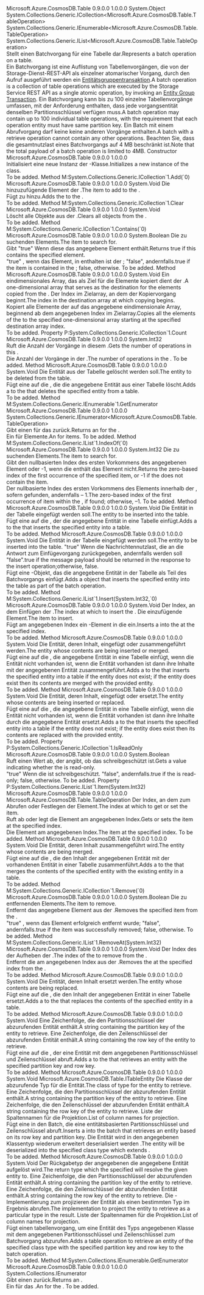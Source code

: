 <Type Name="TableBatchOperation" FullName="Microsoft.Azure.CosmosDB.Table.TableBatchOperation">
  <TypeSignature Language="C#" Value="public sealed class TableBatchOperation : System.Collections.Generic.ICollection&lt;Microsoft.Azure.CosmosDB.Table.TableOperation&gt;, System.Collections.Generic.IEnumerable&lt;Microsoft.Azure.CosmosDB.Table.TableOperation&gt;, System.Collections.Generic.IList&lt;Microsoft.Azure.CosmosDB.Table.TableOperation&gt;" />
  <TypeSignature Language="ILAsm" Value=".class public auto ansi sealed beforefieldinit TableBatchOperation extends System.Object implements class System.Collections.Generic.ICollection`1&lt;class Microsoft.Azure.CosmosDB.Table.TableOperation&gt;, class System.Collections.Generic.IEnumerable`1&lt;class Microsoft.Azure.CosmosDB.Table.TableOperation&gt;, class System.Collections.Generic.IList`1&lt;class Microsoft.Azure.CosmosDB.Table.TableOperation&gt;, class System.Collections.IEnumerable" />
  <TypeSignature Language="DocId" Value="T:Microsoft.Azure.CosmosDB.Table.TableBatchOperation" />
  <TypeSignature Language="VB.NET" Value="Public NotInheritable Class TableBatchOperation&#xA;Implements ICollection(Of TableOperation), IEnumerable(Of TableOperation), IList(Of TableOperation)" />
  <TypeSignature Language="F#" Value="type TableBatchOperation = class&#xA;    interface IList&lt;TableOperation&gt;&#xA;    interface ICollection&lt;TableOperation&gt;&#xA;    interface seq&lt;TableOperation&gt;&#xA;    interface IEnumerable" />
  <AssemblyInfo>
    <AssemblyName>Microsoft.Azure.CosmosDB.Table</AssemblyName>
    <AssemblyVersion>0.9.0.0</AssemblyVersion>
    <AssemblyVersion>1.0.0.0</AssemblyVersion>
  </AssemblyInfo>
  <Base>
    <BaseTypeName>System.Object</BaseTypeName>
  </Base>
  <Interfaces>
    <Interface>
      <InterfaceName>System.Collections.Generic.ICollection&lt;Microsoft.Azure.CosmosDB.Table.TableOperation&gt;</InterfaceName>
    </Interface>
    <Interface>
      <InterfaceName>System.Collections.Generic.IEnumerable&lt;Microsoft.Azure.CosmosDB.Table.TableOperation&gt;</InterfaceName>
    </Interface>
    <Interface>
      <InterfaceName>System.Collections.Generic.IList&lt;Microsoft.Azure.CosmosDB.Table.TableOperation&gt;</InterfaceName>
    </Interface>
  </Interfaces>
  <Docs>
    <summary>
            <span data-ttu-id="f89d2-101">Stellt einen Batchvorgang für eine Tabelle dar.</span><span class="sxs-lookup"><span data-stu-id="f89d2-101">Represents a batch operation on a table.</span></span>
            </summary>
    <remarks>
      <para><span data-ttu-id="f89d2-102">Ein Batchvorgang ist eine Auflistung von Tabellenvorgängen, die von der Storage-Dienst-REST-API als einzelner atomarischer Vorgang, durch den Aufruf ausgeführt werden ein <a href="http://msdn.microsoft.com/en-us/library/windowsazure/dd894038.aspx">Entitätsgruppentransaktion</a>.</span><span class="sxs-lookup"><span data-stu-id="f89d2-102">A batch operation is a collection of table operations which are executed by the Storage Service REST API as a single atomic operation, by invoking an <a href="http://msdn.microsoft.com/en-us/library/windowsazure/dd894038.aspx">Entity Group Transaction</a>.</span></span></para>
      <para><span data-ttu-id="f89d2-103">Ein Batchvorgang kann bis zu 100 einzelne Tabellenvorgänge umfassen, mit der Anforderung enthalten, dass jede vorgangsentität denselben Partitionsschlüssel verfügen muss.</span><span class="sxs-lookup"><span data-stu-id="f89d2-103">A batch operation may contain up to 100 individual table operations, with the requirement that each operation entity must have same partition key.</span></span> <span data-ttu-id="f89d2-104">Ein Batch mit einem Abrufvorgang darf keine keine anderen Vorgänge enthalten.</span><span class="sxs-lookup"><span data-stu-id="f89d2-104">A batch with a retrieve operation cannot contain any other operations.</span></span> <span data-ttu-id="f89d2-105">Beachten Sie, dass die gesamtnutzlast eines Batchvorgangs auf 4 MB beschränkt ist.</span><span class="sxs-lookup"><span data-stu-id="f89d2-105">Note that the total payload of a batch operation is limited to 4MB.</span></span></para>
    </remarks>
  </Docs>
  <Members>
    <Member MemberName=".ctor">
      <MemberSignature Language="C#" Value="public TableBatchOperation ();" />
      <MemberSignature Language="ILAsm" Value=".method public hidebysig specialname rtspecialname instance void .ctor() cil managed" />
      <MemberSignature Language="DocId" Value="M:Microsoft.Azure.CosmosDB.Table.TableBatchOperation.#ctor" />
      <MemberSignature Language="VB.NET" Value="Public Sub New ()" />
      <MemberType>Constructor</MemberType>
      <AssemblyInfo>
        <AssemblyName>Microsoft.Azure.CosmosDB.Table</AssemblyName>
        <AssemblyVersion>0.9.0.0</AssemblyVersion>
        <AssemblyVersion>1.0.0.0</AssemblyVersion>
      </AssemblyInfo>
      <Parameters />
      <Docs>
        <summary>
            <span data-ttu-id="f89d2-106">Initialisiert eine neue Instanz der <see cref="T:Microsoft.Azure.CosmosDB.Table.TableBatchOperation" />-Klasse.</span><span class="sxs-lookup"><span data-stu-id="f89d2-106">Initializes a new instance of the <see cref="T:Microsoft.Azure.CosmosDB.Table.TableBatchOperation" /> class.</span></span>
            </summary>
        <remarks>To be added.</remarks>
      </Docs>
    </Member>
    <Member MemberName="Add">
      <MemberSignature Language="C#" Value="public void Add (Microsoft.Azure.CosmosDB.Table.TableOperation item);" />
      <MemberSignature Language="ILAsm" Value=".method public hidebysig newslot virtual instance void Add(class Microsoft.Azure.CosmosDB.Table.TableOperation item) cil managed" />
      <MemberSignature Language="DocId" Value="M:Microsoft.Azure.CosmosDB.Table.TableBatchOperation.Add(Microsoft.Azure.CosmosDB.Table.TableOperation)" />
      <MemberSignature Language="VB.NET" Value="Public Sub Add (item As TableOperation)" />
      <MemberSignature Language="F#" Value="abstract member Add : Microsoft.Azure.CosmosDB.Table.TableOperation -&gt; unit&#xA;override this.Add : Microsoft.Azure.CosmosDB.Table.TableOperation -&gt; unit" Usage="tableBatchOperation.Add item" />
      <MemberType>Method</MemberType>
      <Implements>
        <InterfaceMember>M:System.Collections.Generic.ICollection`1.Add(`0)</InterfaceMember>
      </Implements>
      <AssemblyInfo>
        <AssemblyName>Microsoft.Azure.CosmosDB.Table</AssemblyName>
        <AssemblyVersion>0.9.0.0</AssemblyVersion>
        <AssemblyVersion>1.0.0.0</AssemblyVersion>
      </AssemblyInfo>
      <ReturnValue>
        <ReturnType>System.Void</ReturnType>
      </ReturnValue>
      <Parameters>
        <Parameter Name="item" Type="Microsoft.Azure.CosmosDB.Table.TableOperation" />
      </Parameters>
      <Docs>
        <param name="item"><span data-ttu-id="f89d2-107">Die <see cref="T:Microsoft.Azure.CosmosDB.Table.TableOperation" /> hinzuzufügende Element der <see cref="T:Microsoft.Azure.CosmosDB.Table.TableBatchOperation" />.</span><span class="sxs-lookup"><span data-stu-id="f89d2-107">The <see cref="T:Microsoft.Azure.CosmosDB.Table.TableOperation" /> item to add to the <see cref="T:Microsoft.Azure.CosmosDB.Table.TableBatchOperation" />.</span></span></param>
        <summary>
            <span data-ttu-id="f89d2-108">Fügt <see cref="T:Microsoft.Azure.CosmosDB.Table.TableOperation" /> zu <see cref="T:Microsoft.Azure.CosmosDB.Table.TableBatchOperation" /> hinzu.</span><span class="sxs-lookup"><span data-stu-id="f89d2-108">Adds the <see cref="T:Microsoft.Azure.CosmosDB.Table.TableOperation" /> to the <see cref="T:Microsoft.Azure.CosmosDB.Table.TableBatchOperation" />.</span></span>
            </summary>
        <remarks>To be added.</remarks>
      </Docs>
    </Member>
    <Member MemberName="Clear">
      <MemberSignature Language="C#" Value="public void Clear ();" />
      <MemberSignature Language="ILAsm" Value=".method public hidebysig newslot virtual instance void Clear() cil managed" />
      <MemberSignature Language="DocId" Value="M:Microsoft.Azure.CosmosDB.Table.TableBatchOperation.Clear" />
      <MemberSignature Language="VB.NET" Value="Public Sub Clear ()" />
      <MemberSignature Language="F#" Value="abstract member Clear : unit -&gt; unit&#xA;override this.Clear : unit -&gt; unit" Usage="tableBatchOperation.Clear " />
      <MemberType>Method</MemberType>
      <Implements>
        <InterfaceMember>M:System.Collections.Generic.ICollection`1.Clear</InterfaceMember>
      </Implements>
      <AssemblyInfo>
        <AssemblyName>Microsoft.Azure.CosmosDB.Table</AssemblyName>
        <AssemblyVersion>0.9.0.0</AssemblyVersion>
        <AssemblyVersion>1.0.0.0</AssemblyVersion>
      </AssemblyInfo>
      <ReturnValue>
        <ReturnType>System.Void</ReturnType>
      </ReturnValue>
      <Parameters />
      <Docs>
        <summary>
            <span data-ttu-id="f89d2-109">Löscht alle <see cref="T:Microsoft.Azure.CosmosDB.Table.TableOperation" /> Objekte aus der <see cref="T:Microsoft.Azure.CosmosDB.Table.TableBatchOperation" />.</span><span class="sxs-lookup"><span data-stu-id="f89d2-109">Clears all <see cref="T:Microsoft.Azure.CosmosDB.Table.TableOperation" /> objects from the <see cref="T:Microsoft.Azure.CosmosDB.Table.TableBatchOperation" />.</span></span>
            </summary>
        <remarks>To be added.</remarks>
      </Docs>
    </Member>
    <Member MemberName="Contains">
      <MemberSignature Language="C#" Value="public bool Contains (Microsoft.Azure.CosmosDB.Table.TableOperation item);" />
      <MemberSignature Language="ILAsm" Value=".method public hidebysig newslot virtual instance bool Contains(class Microsoft.Azure.CosmosDB.Table.TableOperation item) cil managed" />
      <MemberSignature Language="DocId" Value="M:Microsoft.Azure.CosmosDB.Table.TableBatchOperation.Contains(Microsoft.Azure.CosmosDB.Table.TableOperation)" />
      <MemberSignature Language="VB.NET" Value="Public Function Contains (item As TableOperation) As Boolean" />
      <MemberSignature Language="F#" Value="abstract member Contains : Microsoft.Azure.CosmosDB.Table.TableOperation -&gt; bool&#xA;override this.Contains : Microsoft.Azure.CosmosDB.Table.TableOperation -&gt; bool" Usage="tableBatchOperation.Contains item" />
      <MemberType>Method</MemberType>
      <Implements>
        <InterfaceMember>M:System.Collections.Generic.ICollection`1.Contains(`0)</InterfaceMember>
      </Implements>
      <AssemblyInfo>
        <AssemblyName>Microsoft.Azure.CosmosDB.Table</AssemblyName>
        <AssemblyVersion>0.9.0.0</AssemblyVersion>
        <AssemblyVersion>1.0.0.0</AssemblyVersion>
      </AssemblyInfo>
      <ReturnValue>
        <ReturnType>System.Boolean</ReturnType>
      </ReturnValue>
      <Parameters>
        <Parameter Name="item" Type="Microsoft.Azure.CosmosDB.Table.TableOperation" />
      </Parameters>
      <Docs>
        <param name="item"><span data-ttu-id="f89d2-110">Die <see cref="T:Microsoft.Azure.CosmosDB.Table.TableOperation" /> zu suchenden Elements.</span><span class="sxs-lookup"><span data-stu-id="f89d2-110">The <see cref="T:Microsoft.Azure.CosmosDB.Table.TableOperation" /> item to search for.</span></span></param>
        <summary>
            <span data-ttu-id="f89d2-111">Gibt <c>"true"</c> Wenn diese <see cref="T:Microsoft.Azure.CosmosDB.Table.TableBatchOperation" /> das angegebene Element enthält.</span><span class="sxs-lookup"><span data-stu-id="f89d2-111">Returns <c>true</c> if this <see cref="T:Microsoft.Azure.CosmosDB.Table.TableBatchOperation" /> contains the specified element.</span></span>
            </summary>
        <returns>
          <span data-ttu-id="f89d2-112"><c>"true"</c> , wenn das Element, in enthalten ist der <see cref="T:Microsoft.Azure.CosmosDB.Table.TableBatchOperation" />; <c>"false"</c>, andernfalls.</span><span class="sxs-lookup"><span data-stu-id="f89d2-112"><c>true</c> if the item is contained in the <see cref="T:Microsoft.Azure.CosmosDB.Table.TableBatchOperation" />; <c>false</c>, otherwise.</span></span></returns>
        <remarks>To be added.</remarks>
      </Docs>
    </Member>
    <Member MemberName="CopyTo">
      <MemberSignature Language="C#" Value="public void CopyTo (Microsoft.Azure.CosmosDB.Table.TableOperation[] array, int arrayIndex);" />
      <MemberSignature Language="ILAsm" Value=".method public hidebysig newslot virtual instance void CopyTo(class Microsoft.Azure.CosmosDB.Table.TableOperation[] array, int32 arrayIndex) cil managed" />
      <MemberSignature Language="DocId" Value="M:Microsoft.Azure.CosmosDB.Table.TableBatchOperation.CopyTo(Microsoft.Azure.CosmosDB.Table.TableOperation[],System.Int32)" />
      <MemberSignature Language="VB.NET" Value="Public Sub CopyTo (array As TableOperation(), arrayIndex As Integer)" />
      <MemberSignature Language="F#" Value="abstract member CopyTo : Microsoft.Azure.CosmosDB.Table.TableOperation[] * int -&gt; unit&#xA;override this.CopyTo : Microsoft.Azure.CosmosDB.Table.TableOperation[] * int -&gt; unit" Usage="tableBatchOperation.CopyTo (array, arrayIndex)" />
      <MemberType>Method</MemberType>
      <AssemblyInfo>
        <AssemblyName>Microsoft.Azure.CosmosDB.Table</AssemblyName>
        <AssemblyVersion>0.9.0.0</AssemblyVersion>
        <AssemblyVersion>1.0.0.0</AssemblyVersion>
      </AssemblyInfo>
      <ReturnValue>
        <ReturnType>System.Void</ReturnType>
      </ReturnValue>
      <Parameters>
        <Parameter Name="array" Type="Microsoft.Azure.CosmosDB.Table.TableOperation[]" />
        <Parameter Name="arrayIndex" Type="System.Int32" />
      </Parameters>
      <Docs>
        <param name="array"><span data-ttu-id="f89d2-113">Ein eindimensionales Array, das als Ziel für die Elemente kopiert dient der <see cref="T:Microsoft.Azure.CosmosDB.Table.TableBatchOperation" />.</span><span class="sxs-lookup"><span data-stu-id="f89d2-113">A one-dimensional array that serves as the destination for the elements copied from the <see cref="T:Microsoft.Azure.CosmosDB.Table.TableBatchOperation" />.</span></span></param>
        <param name="arrayIndex"><span data-ttu-id="f89d2-114">Der Index im Zielarray, an dem der Kopiervorgang beginnt.</span><span class="sxs-lookup"><span data-stu-id="f89d2-114">The index in the destination array at which copying begins.</span></span></param>
        <summary>
            <span data-ttu-id="f89d2-115">Kopiert alle Elemente der <see cref="T:Microsoft.Azure.CosmosDB.Table.TableBatchOperation" /> auf das angegebene eindimensionale Array, beginnend ab dem angegebenen Index im Zielarray.</span><span class="sxs-lookup"><span data-stu-id="f89d2-115">Copies all the elements of the <see cref="T:Microsoft.Azure.CosmosDB.Table.TableBatchOperation" /> to the specified one-dimensional array starting at the specified destination array index.</span></span> 
            </summary>
        <remarks>To be added.</remarks>
      </Docs>
    </Member>
    <Member MemberName="Count">
      <MemberSignature Language="C#" Value="public int Count { get; }" />
      <MemberSignature Language="ILAsm" Value=".property instance int32 Count" />
      <MemberSignature Language="DocId" Value="P:Microsoft.Azure.CosmosDB.Table.TableBatchOperation.Count" />
      <MemberSignature Language="VB.NET" Value="Public ReadOnly Property Count As Integer" />
      <MemberSignature Language="F#" Value="member this.Count : int" Usage="Microsoft.Azure.CosmosDB.Table.TableBatchOperation.Count" />
      <MemberType>Property</MemberType>
      <Implements>
        <InterfaceMember>P:System.Collections.Generic.ICollection`1.Count</InterfaceMember>
      </Implements>
      <AssemblyInfo>
        <AssemblyName>Microsoft.Azure.CosmosDB.Table</AssemblyName>
        <AssemblyVersion>0.9.0.0</AssemblyVersion>
        <AssemblyVersion>1.0.0.0</AssemblyVersion>
      </AssemblyInfo>
      <ReturnValue>
        <ReturnType>System.Int32</ReturnType>
      </ReturnValue>
      <Docs>
        <summary>
            <span data-ttu-id="f89d2-116">Ruft die Anzahl der Vorgänge in diesem <see cref="T:Microsoft.Azure.CosmosDB.Table.TableBatchOperation" />.</span><span class="sxs-lookup"><span data-stu-id="f89d2-116">Gets the number of operations in this <see cref="T:Microsoft.Azure.CosmosDB.Table.TableBatchOperation" />.</span></span>
            </summary>
        <value><span data-ttu-id="f89d2-117">Die Anzahl der Vorgänge in der <see cref="T:Microsoft.Azure.CosmosDB.Table.TableBatchOperation" />.</span><span class="sxs-lookup"><span data-stu-id="f89d2-117">The number of operations in the <see cref="T:Microsoft.Azure.CosmosDB.Table.TableBatchOperation" />.</span></span></value>
        <remarks>To be added.</remarks>
      </Docs>
    </Member>
    <Member MemberName="Delete">
      <MemberSignature Language="C#" Value="public void Delete (Microsoft.Azure.CosmosDB.Table.ITableEntity entity);" />
      <MemberSignature Language="ILAsm" Value=".method public hidebysig instance void Delete(class Microsoft.Azure.CosmosDB.Table.ITableEntity entity) cil managed" />
      <MemberSignature Language="DocId" Value="M:Microsoft.Azure.CosmosDB.Table.TableBatchOperation.Delete(Microsoft.Azure.CosmosDB.Table.ITableEntity)" />
      <MemberSignature Language="VB.NET" Value="Public Sub Delete (entity As ITableEntity)" />
      <MemberSignature Language="F#" Value="member this.Delete : Microsoft.Azure.CosmosDB.Table.ITableEntity -&gt; unit" Usage="tableBatchOperation.Delete entity" />
      <MemberType>Method</MemberType>
      <AssemblyInfo>
        <AssemblyName>Microsoft.Azure.CosmosDB.Table</AssemblyName>
        <AssemblyVersion>0.9.0.0</AssemblyVersion>
        <AssemblyVersion>1.0.0.0</AssemblyVersion>
      </AssemblyInfo>
      <ReturnValue>
        <ReturnType>System.Void</ReturnType>
      </ReturnValue>
      <Parameters>
        <Parameter Name="entity" Type="Microsoft.Azure.CosmosDB.Table.ITableEntity" />
      </Parameters>
      <Docs>
        <param name="entity"><span data-ttu-id="f89d2-118">Die Entität aus der Tabelle gelöscht werden soll.</span><span class="sxs-lookup"><span data-stu-id="f89d2-118">The entity to be deleted from the table.</span></span></param>
        <summary>
            <span data-ttu-id="f89d2-119">Fügt eine <see cref="T:Microsoft.Azure.CosmosDB.Table.TableOperation" /> auf die <see cref="T:Microsoft.Azure.CosmosDB.Table.TableBatchOperation" /> , die die angegebene Entität aus einer Tabelle löscht.</span><span class="sxs-lookup"><span data-stu-id="f89d2-119">Adds a <see cref="T:Microsoft.Azure.CosmosDB.Table.TableOperation" /> to the <see cref="T:Microsoft.Azure.CosmosDB.Table.TableBatchOperation" /> that deletes the specified entity from a table.</span></span>
            </summary>
        <remarks>To be added.</remarks>
      </Docs>
    </Member>
    <Member MemberName="GetEnumerator">
      <MemberSignature Language="C#" Value="public System.Collections.Generic.IEnumerator&lt;Microsoft.Azure.CosmosDB.Table.TableOperation&gt; GetEnumerator ();" />
      <MemberSignature Language="ILAsm" Value=".method public hidebysig newslot virtual instance class System.Collections.Generic.IEnumerator`1&lt;class Microsoft.Azure.CosmosDB.Table.TableOperation&gt; GetEnumerator() cil managed" />
      <MemberSignature Language="DocId" Value="M:Microsoft.Azure.CosmosDB.Table.TableBatchOperation.GetEnumerator" />
      <MemberSignature Language="VB.NET" Value="Public Function GetEnumerator () As IEnumerator(Of TableOperation)" />
      <MemberSignature Language="F#" Value="abstract member GetEnumerator : unit -&gt; System.Collections.Generic.IEnumerator&lt;Microsoft.Azure.CosmosDB.Table.TableOperation&gt;&#xA;override this.GetEnumerator : unit -&gt; System.Collections.Generic.IEnumerator&lt;Microsoft.Azure.CosmosDB.Table.TableOperation&gt;" Usage="tableBatchOperation.GetEnumerator " />
      <MemberType>Method</MemberType>
      <Implements>
        <InterfaceMember>M:System.Collections.Generic.IEnumerable`1.GetEnumerator</InterfaceMember>
      </Implements>
      <AssemblyInfo>
        <AssemblyName>Microsoft.Azure.CosmosDB.Table</AssemblyName>
        <AssemblyVersion>0.9.0.0</AssemblyVersion>
        <AssemblyVersion>1.0.0.0</AssemblyVersion>
      </AssemblyInfo>
      <ReturnValue>
        <ReturnType>System.Collections.Generic.IEnumerator&lt;Microsoft.Azure.CosmosDB.Table.TableOperation&gt;</ReturnType>
      </ReturnValue>
      <Parameters />
      <Docs>
        <summary>
            <span data-ttu-id="f89d2-120">Gibt einen <see cref="T:System.Collections.Generic.IEnumerator`1" /> für das <see cref="T:Microsoft.Azure.CosmosDB.Table.TableBatchOperation" /> zurück.</span><span class="sxs-lookup"><span data-stu-id="f89d2-120">Returns an <see cref="T:System.Collections.Generic.IEnumerator`1" /> for the <see cref="T:Microsoft.Azure.CosmosDB.Table.TableBatchOperation" />.</span></span>
            </summary>
        <returns><span data-ttu-id="f89d2-121">Ein <see cref="T:System.Collections.IEnumerator" /> für <see cref="T:Microsoft.Azure.CosmosDB.Table.TableOperation" /> Elemente.</span><span class="sxs-lookup"><span data-stu-id="f89d2-121">An <see cref="T:System.Collections.IEnumerator" /> for <see cref="T:Microsoft.Azure.CosmosDB.Table.TableOperation" /> items.</span></span></returns>
        <remarks>To be added.</remarks>
      </Docs>
    </Member>
    <Member MemberName="IndexOf">
      <MemberSignature Language="C#" Value="public int IndexOf (Microsoft.Azure.CosmosDB.Table.TableOperation item);" />
      <MemberSignature Language="ILAsm" Value=".method public hidebysig newslot virtual instance int32 IndexOf(class Microsoft.Azure.CosmosDB.Table.TableOperation item) cil managed" />
      <MemberSignature Language="DocId" Value="M:Microsoft.Azure.CosmosDB.Table.TableBatchOperation.IndexOf(Microsoft.Azure.CosmosDB.Table.TableOperation)" />
      <MemberSignature Language="VB.NET" Value="Public Function IndexOf (item As TableOperation) As Integer" />
      <MemberSignature Language="F#" Value="abstract member IndexOf : Microsoft.Azure.CosmosDB.Table.TableOperation -&gt; int&#xA;override this.IndexOf : Microsoft.Azure.CosmosDB.Table.TableOperation -&gt; int" Usage="tableBatchOperation.IndexOf item" />
      <MemberType>Method</MemberType>
      <Implements>
        <InterfaceMember>M:System.Collections.Generic.IList`1.IndexOf(`0)</InterfaceMember>
      </Implements>
      <AssemblyInfo>
        <AssemblyName>Microsoft.Azure.CosmosDB.Table</AssemblyName>
        <AssemblyVersion>0.9.0.0</AssemblyVersion>
        <AssemblyVersion>1.0.0.0</AssemblyVersion>
      </AssemblyInfo>
      <ReturnValue>
        <ReturnType>System.Int32</ReturnType>
      </ReturnValue>
      <Parameters>
        <Parameter Name="item" Type="Microsoft.Azure.CosmosDB.Table.TableOperation" />
      </Parameters>
      <Docs>
        <param name="item"><span data-ttu-id="f89d2-122">Die <see cref="T:Microsoft.Azure.CosmosDB.Table.TableOperation" /> zu suchenden Elements.</span><span class="sxs-lookup"><span data-stu-id="f89d2-122">The <see cref="T:Microsoft.Azure.CosmosDB.Table.TableOperation" /> item to search for.</span></span></param>
        <summary>
            <span data-ttu-id="f89d2-123">Gibt den nullbasierten Index des ersten Vorkommens des angegebenen <see cref="T:Microsoft.Azure.CosmosDB.Table.TableOperation" /> Element oder -1, wenn die <see cref="T:Microsoft.Azure.CosmosDB.Table.TableBatchOperation" /> enthält das Element nicht.</span><span class="sxs-lookup"><span data-stu-id="f89d2-123">Returns the zero-based index of the first occurrence of the specified <see cref="T:Microsoft.Azure.CosmosDB.Table.TableOperation" /> item, or -1 if the <see cref="T:Microsoft.Azure.CosmosDB.Table.TableBatchOperation" /> does not contain the item.</span></span>
            </summary>
        <returns><span data-ttu-id="f89d2-124">Der nullbasierte Index des ersten Vorkommens des Elements innerhalb der <see cref="T:Microsoft.Azure.CosmosDB.Table.TableBatchOperation" />, sofern gefunden, andernfalls – 1.</span><span class="sxs-lookup"><span data-stu-id="f89d2-124">The zero-based index of the first occurrence of item within the <see cref="T:Microsoft.Azure.CosmosDB.Table.TableBatchOperation" />, if found; otherwise, –1.</span></span></returns>
        <remarks>To be added.</remarks>
      </Docs>
    </Member>
    <Member MemberName="Insert">
      <MemberSignature Language="C#" Value="public void Insert (Microsoft.Azure.CosmosDB.Table.ITableEntity entity);" />
      <MemberSignature Language="ILAsm" Value=".method public hidebysig instance void Insert(class Microsoft.Azure.CosmosDB.Table.ITableEntity entity) cil managed" />
      <MemberSignature Language="DocId" Value="M:Microsoft.Azure.CosmosDB.Table.TableBatchOperation.Insert(Microsoft.Azure.CosmosDB.Table.ITableEntity)" />
      <MemberSignature Language="VB.NET" Value="Public Sub Insert (entity As ITableEntity)" />
      <MemberSignature Language="F#" Value="member this.Insert : Microsoft.Azure.CosmosDB.Table.ITableEntity -&gt; unit" Usage="tableBatchOperation.Insert entity" />
      <MemberType>Method</MemberType>
      <AssemblyInfo>
        <AssemblyName>Microsoft.Azure.CosmosDB.Table</AssemblyName>
        <AssemblyVersion>0.9.0.0</AssemblyVersion>
        <AssemblyVersion>1.0.0.0</AssemblyVersion>
      </AssemblyInfo>
      <ReturnValue>
        <ReturnType>System.Void</ReturnType>
      </ReturnValue>
      <Parameters>
        <Parameter Name="entity" Type="Microsoft.Azure.CosmosDB.Table.ITableEntity" />
      </Parameters>
      <Docs>
        <param name="entity"><span data-ttu-id="f89d2-125">Die Entität in der Tabelle eingefügt werden soll.</span><span class="sxs-lookup"><span data-stu-id="f89d2-125">The entity to be inserted into the table.</span></span></param>
        <summary>
            <span data-ttu-id="f89d2-126">Fügt eine <see cref="T:Microsoft.Azure.CosmosDB.Table.TableOperation" /> auf die <see cref="T:Microsoft.Azure.CosmosDB.Table.TableBatchOperation" /> , der die angegebene Entität in eine Tabelle einfügt.</span><span class="sxs-lookup"><span data-stu-id="f89d2-126">Adds a <see cref="T:Microsoft.Azure.CosmosDB.Table.TableOperation" /> to the <see cref="T:Microsoft.Azure.CosmosDB.Table.TableBatchOperation" /> that inserts the specified entity into a table.</span></span>
            </summary>
        <remarks>To be added.</remarks>
      </Docs>
    </Member>
    <Member MemberName="Insert">
      <MemberSignature Language="C#" Value="public void Insert (Microsoft.Azure.CosmosDB.Table.ITableEntity entity, bool echoContent);" />
      <MemberSignature Language="ILAsm" Value=".method public hidebysig instance void Insert(class Microsoft.Azure.CosmosDB.Table.ITableEntity entity, bool echoContent) cil managed" />
      <MemberSignature Language="DocId" Value="M:Microsoft.Azure.CosmosDB.Table.TableBatchOperation.Insert(Microsoft.Azure.CosmosDB.Table.ITableEntity,System.Boolean)" />
      <MemberSignature Language="VB.NET" Value="Public Sub Insert (entity As ITableEntity, echoContent As Boolean)" />
      <MemberSignature Language="F#" Value="member this.Insert : Microsoft.Azure.CosmosDB.Table.ITableEntity * bool -&gt; unit" Usage="tableBatchOperation.Insert (entity, echoContent)" />
      <MemberType>Method</MemberType>
      <AssemblyInfo>
        <AssemblyName>Microsoft.Azure.CosmosDB.Table</AssemblyName>
        <AssemblyVersion>0.9.0.0</AssemblyVersion>
        <AssemblyVersion>1.0.0.0</AssemblyVersion>
      </AssemblyInfo>
      <ReturnValue>
        <ReturnType>System.Void</ReturnType>
      </ReturnValue>
      <Parameters>
        <Parameter Name="entity" Type="Microsoft.Azure.CosmosDB.Table.ITableEntity" />
        <Parameter Name="echoContent" Type="System.Boolean" />
      </Parameters>
      <Docs>
        <param name="entity"><span data-ttu-id="f89d2-127">Die Entität in der Tabelle eingefügt werden soll.</span><span class="sxs-lookup"><span data-stu-id="f89d2-127">The entity to be inserted into the table.</span></span></param>
        <param name="echoContent">
          <span data-ttu-id="f89d2-128"><c>"true"</c> Wenn die Nachrichtennutzlast, die an die Antwort zum Einfügevorgang zurückgegeben, andernfalls werden soll <c>"false"</c>.</span><span class="sxs-lookup"><span data-stu-id="f89d2-128"><c>true</c> if the message payload should be returned in the response to the insert operation;otherwise, <c>false</c>.</span></span></param>
        <summary>
            <span data-ttu-id="f89d2-129">Fügt eine <see cref="T:Microsoft.Azure.CosmosDB.Table.TableOperation" /> -Objekt, das die angegebene Entität in der Tabelle als Teil des Batchvorgangs einfügt.</span><span class="sxs-lookup"><span data-stu-id="f89d2-129">Adds a <see cref="T:Microsoft.Azure.CosmosDB.Table.TableOperation" /> object that inserts the specified entity into the table as part of the batch operation.</span></span>
            </summary>
        <remarks>To be added.</remarks>
      </Docs>
    </Member>
    <Member MemberName="Insert">
      <MemberSignature Language="C#" Value="public void Insert (int index, Microsoft.Azure.CosmosDB.Table.TableOperation item);" />
      <MemberSignature Language="ILAsm" Value=".method public hidebysig newslot virtual instance void Insert(int32 index, class Microsoft.Azure.CosmosDB.Table.TableOperation item) cil managed" />
      <MemberSignature Language="DocId" Value="M:Microsoft.Azure.CosmosDB.Table.TableBatchOperation.Insert(System.Int32,Microsoft.Azure.CosmosDB.Table.TableOperation)" />
      <MemberSignature Language="VB.NET" Value="Public Sub Insert (index As Integer, item As TableOperation)" />
      <MemberSignature Language="F#" Value="abstract member Insert : int * Microsoft.Azure.CosmosDB.Table.TableOperation -&gt; unit&#xA;override this.Insert : int * Microsoft.Azure.CosmosDB.Table.TableOperation -&gt; unit" Usage="tableBatchOperation.Insert (index, item)" />
      <MemberType>Method</MemberType>
      <Implements>
        <InterfaceMember>M:System.Collections.Generic.IList`1.Insert(System.Int32,`0)</InterfaceMember>
      </Implements>
      <AssemblyInfo>
        <AssemblyName>Microsoft.Azure.CosmosDB.Table</AssemblyName>
        <AssemblyVersion>0.9.0.0</AssemblyVersion>
        <AssemblyVersion>1.0.0.0</AssemblyVersion>
      </AssemblyInfo>
      <ReturnValue>
        <ReturnType>System.Void</ReturnType>
      </ReturnValue>
      <Parameters>
        <Parameter Name="index" Type="System.Int32" />
        <Parameter Name="item" Type="Microsoft.Azure.CosmosDB.Table.TableOperation" />
      </Parameters>
      <Docs>
        <param name="index"><span data-ttu-id="f89d2-130">Der Index, an dem Einfügen der <see cref="T:Microsoft.Azure.CosmosDB.Table.TableOperation" />.</span><span class="sxs-lookup"><span data-stu-id="f89d2-130">The index at which to insert the <see cref="T:Microsoft.Azure.CosmosDB.Table.TableOperation" />.</span></span></param>
        <param name="item"><span data-ttu-id="f89d2-131">Die <see cref="T:Microsoft.Azure.CosmosDB.Table.TableOperation" /> einzufügende Element.</span><span class="sxs-lookup"><span data-stu-id="f89d2-131">The <see cref="T:Microsoft.Azure.CosmosDB.Table.TableOperation" /> item to insert.</span></span></param>
        <summary>
            <span data-ttu-id="f89d2-132">Fügt am angegebenen Index ein <see cref="T:Microsoft.Azure.CosmosDB.Table.TableOperation" />-Element in die <see cref="T:Microsoft.Azure.CosmosDB.Table.TableBatchOperation" /> ein.</span><span class="sxs-lookup"><span data-stu-id="f89d2-132">Inserts a <see cref="T:Microsoft.Azure.CosmosDB.Table.TableOperation" /> into the <see cref="T:Microsoft.Azure.CosmosDB.Table.TableBatchOperation" /> at the specified index.</span></span>
            </summary>
        <remarks>To be added.</remarks>
      </Docs>
    </Member>
    <Member MemberName="InsertOrMerge">
      <MemberSignature Language="C#" Value="public void InsertOrMerge (Microsoft.Azure.CosmosDB.Table.ITableEntity entity);" />
      <MemberSignature Language="ILAsm" Value=".method public hidebysig instance void InsertOrMerge(class Microsoft.Azure.CosmosDB.Table.ITableEntity entity) cil managed" />
      <MemberSignature Language="DocId" Value="M:Microsoft.Azure.CosmosDB.Table.TableBatchOperation.InsertOrMerge(Microsoft.Azure.CosmosDB.Table.ITableEntity)" />
      <MemberSignature Language="VB.NET" Value="Public Sub InsertOrMerge (entity As ITableEntity)" />
      <MemberSignature Language="F#" Value="member this.InsertOrMerge : Microsoft.Azure.CosmosDB.Table.ITableEntity -&gt; unit" Usage="tableBatchOperation.InsertOrMerge entity" />
      <MemberType>Method</MemberType>
      <AssemblyInfo>
        <AssemblyName>Microsoft.Azure.CosmosDB.Table</AssemblyName>
        <AssemblyVersion>0.9.0.0</AssemblyVersion>
        <AssemblyVersion>1.0.0.0</AssemblyVersion>
      </AssemblyInfo>
      <ReturnValue>
        <ReturnType>System.Void</ReturnType>
      </ReturnValue>
      <Parameters>
        <Parameter Name="entity" Type="Microsoft.Azure.CosmosDB.Table.ITableEntity" />
      </Parameters>
      <Docs>
        <param name="entity"><span data-ttu-id="f89d2-133">Die Entität, deren Inhalt, eingefügt oder zusammengeführt werden.</span><span class="sxs-lookup"><span data-stu-id="f89d2-133">The entity whose contents are being inserted or merged.</span></span></param>
        <summary>
            <span data-ttu-id="f89d2-134">Fügt eine <see cref="T:Microsoft.Azure.CosmosDB.Table.TableOperation" /> auf die <see cref="T:Microsoft.Azure.CosmosDB.Table.TableBatchOperation" /> , die angegebene Entität in eine Tabelle einfügt, wenn die Entität nicht vorhanden ist, wenn die Entität vorhanden ist dann ihre Inhalte mit der angegebenen Entität zusammengeführt.</span><span class="sxs-lookup"><span data-stu-id="f89d2-134">Adds a <see cref="T:Microsoft.Azure.CosmosDB.Table.TableOperation" /> to the <see cref="T:Microsoft.Azure.CosmosDB.Table.TableBatchOperation" /> that inserts the specified entity into a table if the entity does not exist; if the entity does exist then its contents are merged with the provided entity.</span></span>
            </summary>
        <remarks>To be added.</remarks>
      </Docs>
    </Member>
    <Member MemberName="InsertOrReplace">
      <MemberSignature Language="C#" Value="public void InsertOrReplace (Microsoft.Azure.CosmosDB.Table.ITableEntity entity);" />
      <MemberSignature Language="ILAsm" Value=".method public hidebysig instance void InsertOrReplace(class Microsoft.Azure.CosmosDB.Table.ITableEntity entity) cil managed" />
      <MemberSignature Language="DocId" Value="M:Microsoft.Azure.CosmosDB.Table.TableBatchOperation.InsertOrReplace(Microsoft.Azure.CosmosDB.Table.ITableEntity)" />
      <MemberSignature Language="VB.NET" Value="Public Sub InsertOrReplace (entity As ITableEntity)" />
      <MemberSignature Language="F#" Value="member this.InsertOrReplace : Microsoft.Azure.CosmosDB.Table.ITableEntity -&gt; unit" Usage="tableBatchOperation.InsertOrReplace entity" />
      <MemberType>Method</MemberType>
      <AssemblyInfo>
        <AssemblyName>Microsoft.Azure.CosmosDB.Table</AssemblyName>
        <AssemblyVersion>0.9.0.0</AssemblyVersion>
        <AssemblyVersion>1.0.0.0</AssemblyVersion>
      </AssemblyInfo>
      <ReturnValue>
        <ReturnType>System.Void</ReturnType>
      </ReturnValue>
      <Parameters>
        <Parameter Name="entity" Type="Microsoft.Azure.CosmosDB.Table.ITableEntity" />
      </Parameters>
      <Docs>
        <param name="entity"><span data-ttu-id="f89d2-135">Die Entität, deren Inhalt, eingefügt oder ersetzt.</span><span class="sxs-lookup"><span data-stu-id="f89d2-135">The entity whose contents are being inserted or replaced.</span></span></param>
        <summary>
            <span data-ttu-id="f89d2-136">Fügt eine <see cref="T:Microsoft.Azure.CosmosDB.Table.TableOperation" /> auf die <see cref="T:Microsoft.Azure.CosmosDB.Table.TableBatchOperation" /> , die angegebene Entität in eine Tabelle einfügt, wenn die Entität nicht vorhanden ist, wenn die Entität vorhanden ist dann ihre Inhalte durch die angegebene Entität ersetzt.</span><span class="sxs-lookup"><span data-stu-id="f89d2-136">Adds a <see cref="T:Microsoft.Azure.CosmosDB.Table.TableOperation" /> to the <see cref="T:Microsoft.Azure.CosmosDB.Table.TableBatchOperation" /> that inserts the specified entity into a table if the entity does not exist; if the entity does exist then its contents are replaced with the provided entity.</span></span>
            </summary>
        <remarks>To be added.</remarks>
      </Docs>
    </Member>
    <Member MemberName="IsReadOnly">
      <MemberSignature Language="C#" Value="public bool IsReadOnly { get; }" />
      <MemberSignature Language="ILAsm" Value=".property instance bool IsReadOnly" />
      <MemberSignature Language="DocId" Value="P:Microsoft.Azure.CosmosDB.Table.TableBatchOperation.IsReadOnly" />
      <MemberSignature Language="VB.NET" Value="Public ReadOnly Property IsReadOnly As Boolean" />
      <MemberSignature Language="F#" Value="member this.IsReadOnly : bool" Usage="Microsoft.Azure.CosmosDB.Table.TableBatchOperation.IsReadOnly" />
      <MemberType>Property</MemberType>
      <Implements>
        <InterfaceMember>P:System.Collections.Generic.ICollection`1.IsReadOnly</InterfaceMember>
      </Implements>
      <AssemblyInfo>
        <AssemblyName>Microsoft.Azure.CosmosDB.Table</AssemblyName>
        <AssemblyVersion>0.9.0.0</AssemblyVersion>
        <AssemblyVersion>1.0.0.0</AssemblyVersion>
      </AssemblyInfo>
      <ReturnValue>
        <ReturnType>System.Boolean</ReturnType>
      </ReturnValue>
      <Docs>
        <summary>
            <span data-ttu-id="f89d2-137">Ruft einen Wert ab, der angibt, ob das <see cref="T:Microsoft.Azure.CosmosDB.Table.TableBatchOperation" /> schreibgeschützt ist.</span><span class="sxs-lookup"><span data-stu-id="f89d2-137">Gets a value indicating whether the <see cref="T:Microsoft.Azure.CosmosDB.Table.TableBatchOperation" /> is read-only.</span></span>
            </summary>
        <value>
          <span data-ttu-id="f89d2-138"><c>"true"</c> Wenn die <see cref="T:Microsoft.Azure.CosmosDB.Table.TableBatchOperation" /> ist schreibgeschützt. <c>"false"</c>, andernfalls.</span><span class="sxs-lookup"><span data-stu-id="f89d2-138"><c>true</c> if the <see cref="T:Microsoft.Azure.CosmosDB.Table.TableBatchOperation" /> is read-only; <c>false</c>, otherwise.</span></span></value>
        <remarks>To be added.</remarks>
      </Docs>
    </Member>
    <Member MemberName="Item">
      <MemberSignature Language="C#" Value="public Microsoft.Azure.CosmosDB.Table.TableOperation this[int index] { get; set; }" />
      <MemberSignature Language="ILAsm" Value=".property instance class Microsoft.Azure.CosmosDB.Table.TableOperation Item(int32)" />
      <MemberSignature Language="DocId" Value="P:Microsoft.Azure.CosmosDB.Table.TableBatchOperation.Item(System.Int32)" />
      <MemberSignature Language="VB.NET" Value="Default Public Property Item(index As Integer) As TableOperation" />
      <MemberSignature Language="F#" Value="member this.Item(int) : Microsoft.Azure.CosmosDB.Table.TableOperation with get, set" Usage="Microsoft.Azure.CosmosDB.Table.TableBatchOperation.Item" />
      <MemberType>Property</MemberType>
      <Implements>
        <InterfaceMember>P:System.Collections.Generic.IList`1.Item(System.Int32)</InterfaceMember>
      </Implements>
      <AssemblyInfo>
        <AssemblyName>Microsoft.Azure.CosmosDB.Table</AssemblyName>
        <AssemblyVersion>0.9.0.0</AssemblyVersion>
        <AssemblyVersion>1.0.0.0</AssemblyVersion>
      </AssemblyInfo>
      <ReturnValue>
        <ReturnType>Microsoft.Azure.CosmosDB.Table.TableOperation</ReturnType>
      </ReturnValue>
      <Parameters>
        <Parameter Name="index" Type="System.Int32" />
      </Parameters>
      <Docs>
        <param name="index"><span data-ttu-id="f89d2-139">Der Index, an dem zum Abrufen oder Festlegen der <see cref="T:Microsoft.Azure.CosmosDB.Table.TableOperation" /> Element.</span><span class="sxs-lookup"><span data-stu-id="f89d2-139">The index at which to get or set the <see cref="T:Microsoft.Azure.CosmosDB.Table.TableOperation" /> item.</span></span></param>
        <summary>
            <span data-ttu-id="f89d2-140">Ruft ab oder legt die <see cref="T:Microsoft.Azure.CosmosDB.Table.TableOperation" /> Element am angegebenen Index.</span><span class="sxs-lookup"><span data-stu-id="f89d2-140">Gets or sets the <see cref="T:Microsoft.Azure.CosmosDB.Table.TableOperation" /> item at the specified index.</span></span>
            </summary>
        <value><span data-ttu-id="f89d2-141">Die <see cref="T:Microsoft.Azure.CosmosDB.Table.TableOperation" /> Element am angegebenen Index.</span><span class="sxs-lookup"><span data-stu-id="f89d2-141">The <see cref="T:Microsoft.Azure.CosmosDB.Table.TableOperation" /> item at the specified index.</span></span></value>
        <remarks>To be added.</remarks>
      </Docs>
    </Member>
    <Member MemberName="Merge">
      <MemberSignature Language="C#" Value="public void Merge (Microsoft.Azure.CosmosDB.Table.ITableEntity entity);" />
      <MemberSignature Language="ILAsm" Value=".method public hidebysig instance void Merge(class Microsoft.Azure.CosmosDB.Table.ITableEntity entity) cil managed" />
      <MemberSignature Language="DocId" Value="M:Microsoft.Azure.CosmosDB.Table.TableBatchOperation.Merge(Microsoft.Azure.CosmosDB.Table.ITableEntity)" />
      <MemberSignature Language="VB.NET" Value="Public Sub Merge (entity As ITableEntity)" />
      <MemberSignature Language="F#" Value="member this.Merge : Microsoft.Azure.CosmosDB.Table.ITableEntity -&gt; unit" Usage="tableBatchOperation.Merge entity" />
      <MemberType>Method</MemberType>
      <AssemblyInfo>
        <AssemblyName>Microsoft.Azure.CosmosDB.Table</AssemblyName>
        <AssemblyVersion>0.9.0.0</AssemblyVersion>
        <AssemblyVersion>1.0.0.0</AssemblyVersion>
      </AssemblyInfo>
      <ReturnValue>
        <ReturnType>System.Void</ReturnType>
      </ReturnValue>
      <Parameters>
        <Parameter Name="entity" Type="Microsoft.Azure.CosmosDB.Table.ITableEntity" />
      </Parameters>
      <Docs>
        <param name="entity"><span data-ttu-id="f89d2-142">Die Entität, deren Inhalt zusammengeführt wird.</span><span class="sxs-lookup"><span data-stu-id="f89d2-142">The entity whose contents are being merged.</span></span></param>
        <summary>
            <span data-ttu-id="f89d2-143">Fügt eine <see cref="T:Microsoft.Azure.CosmosDB.Table.TableOperation" /> auf die <see cref="T:Microsoft.Azure.CosmosDB.Table.TableBatchOperation" /> , die den Inhalt der angegebenen Entität mit der vorhandenen Entität in einer Tabelle zusammenführt.</span><span class="sxs-lookup"><span data-stu-id="f89d2-143">Adds a <see cref="T:Microsoft.Azure.CosmosDB.Table.TableOperation" /> to the <see cref="T:Microsoft.Azure.CosmosDB.Table.TableBatchOperation" /> that merges the contents of the specified entity with the existing entity in a table.</span></span>
            </summary>
        <remarks>To be added.</remarks>
      </Docs>
    </Member>
    <Member MemberName="Remove">
      <MemberSignature Language="C#" Value="public bool Remove (Microsoft.Azure.CosmosDB.Table.TableOperation item);" />
      <MemberSignature Language="ILAsm" Value=".method public hidebysig newslot virtual instance bool Remove(class Microsoft.Azure.CosmosDB.Table.TableOperation item) cil managed" />
      <MemberSignature Language="DocId" Value="M:Microsoft.Azure.CosmosDB.Table.TableBatchOperation.Remove(Microsoft.Azure.CosmosDB.Table.TableOperation)" />
      <MemberSignature Language="VB.NET" Value="Public Function Remove (item As TableOperation) As Boolean" />
      <MemberSignature Language="F#" Value="abstract member Remove : Microsoft.Azure.CosmosDB.Table.TableOperation -&gt; bool&#xA;override this.Remove : Microsoft.Azure.CosmosDB.Table.TableOperation -&gt; bool" Usage="tableBatchOperation.Remove item" />
      <MemberType>Method</MemberType>
      <Implements>
        <InterfaceMember>M:System.Collections.Generic.ICollection`1.Remove(`0)</InterfaceMember>
      </Implements>
      <AssemblyInfo>
        <AssemblyName>Microsoft.Azure.CosmosDB.Table</AssemblyName>
        <AssemblyVersion>0.9.0.0</AssemblyVersion>
        <AssemblyVersion>1.0.0.0</AssemblyVersion>
      </AssemblyInfo>
      <ReturnValue>
        <ReturnType>System.Boolean</ReturnType>
      </ReturnValue>
      <Parameters>
        <Parameter Name="item" Type="Microsoft.Azure.CosmosDB.Table.TableOperation" />
      </Parameters>
      <Docs>
        <param name="item"><span data-ttu-id="f89d2-144">Die <see cref="T:Microsoft.Azure.CosmosDB.Table.TableOperation" /> zu entfernenden Elements.</span><span class="sxs-lookup"><span data-stu-id="f89d2-144">The <see cref="T:Microsoft.Azure.CosmosDB.Table.TableOperation" /> item to remove.</span></span></param>
        <summary>
            <span data-ttu-id="f89d2-145">Entfernt das angegebene <see cref="T:Microsoft.Azure.CosmosDB.Table.TableOperation" /> Element aus der <see cref="T:Microsoft.Azure.CosmosDB.Table.TableBatchOperation" />.</span><span class="sxs-lookup"><span data-stu-id="f89d2-145">Removes the specified <see cref="T:Microsoft.Azure.CosmosDB.Table.TableOperation" /> item from the <see cref="T:Microsoft.Azure.CosmosDB.Table.TableBatchOperation" />.</span></span>
            </summary>
        <returns>
          <span data-ttu-id="f89d2-146"><c>"true"</c> , wenn das Element erfolgreich entfernt wurde; <c>"false"</c>, andernfalls.</span><span class="sxs-lookup"><span data-stu-id="f89d2-146"><c>true</c> if the item was successfully removed; <c>false</c>, otherwise.</span></span></returns>
        <remarks>To be added.</remarks>
      </Docs>
    </Member>
    <Member MemberName="RemoveAt">
      <MemberSignature Language="C#" Value="public void RemoveAt (int index);" />
      <MemberSignature Language="ILAsm" Value=".method public hidebysig newslot virtual instance void RemoveAt(int32 index) cil managed" />
      <MemberSignature Language="DocId" Value="M:Microsoft.Azure.CosmosDB.Table.TableBatchOperation.RemoveAt(System.Int32)" />
      <MemberSignature Language="VB.NET" Value="Public Sub RemoveAt (index As Integer)" />
      <MemberSignature Language="F#" Value="abstract member RemoveAt : int -&gt; unit&#xA;override this.RemoveAt : int -&gt; unit" Usage="tableBatchOperation.RemoveAt index" />
      <MemberType>Method</MemberType>
      <Implements>
        <InterfaceMember>M:System.Collections.Generic.IList`1.RemoveAt(System.Int32)</InterfaceMember>
      </Implements>
      <AssemblyInfo>
        <AssemblyName>Microsoft.Azure.CosmosDB.Table</AssemblyName>
        <AssemblyVersion>0.9.0.0</AssemblyVersion>
        <AssemblyVersion>1.0.0.0</AssemblyVersion>
      </AssemblyInfo>
      <ReturnValue>
        <ReturnType>System.Void</ReturnType>
      </ReturnValue>
      <Parameters>
        <Parameter Name="index" Type="System.Int32" />
      </Parameters>
      <Docs>
        <param name="index"><span data-ttu-id="f89d2-147">Der Index des der <see cref="T:Microsoft.Azure.CosmosDB.Table.TableOperation" /> Aufheben der <see cref="T:Microsoft.Azure.CosmosDB.Table.TableBatchOperation" />.</span><span class="sxs-lookup"><span data-stu-id="f89d2-147">The index of the <see cref="T:Microsoft.Azure.CosmosDB.Table.TableOperation" /> to remove from the <see cref="T:Microsoft.Azure.CosmosDB.Table.TableBatchOperation" />.</span></span></param>
        <summary>
            <span data-ttu-id="f89d2-148">Entfernt die <see cref="T:Microsoft.Azure.CosmosDB.Table.TableOperation" /> am angegebenen Index aus der <see cref="T:Microsoft.Azure.CosmosDB.Table.TableBatchOperation" />.</span><span class="sxs-lookup"><span data-stu-id="f89d2-148">Removes the <see cref="T:Microsoft.Azure.CosmosDB.Table.TableOperation" /> at the specified index from the <see cref="T:Microsoft.Azure.CosmosDB.Table.TableBatchOperation" />.</span></span>
            </summary>
        <remarks>To be added.</remarks>
      </Docs>
    </Member>
    <Member MemberName="Replace">
      <MemberSignature Language="C#" Value="public void Replace (Microsoft.Azure.CosmosDB.Table.ITableEntity entity);" />
      <MemberSignature Language="ILAsm" Value=".method public hidebysig instance void Replace(class Microsoft.Azure.CosmosDB.Table.ITableEntity entity) cil managed" />
      <MemberSignature Language="DocId" Value="M:Microsoft.Azure.CosmosDB.Table.TableBatchOperation.Replace(Microsoft.Azure.CosmosDB.Table.ITableEntity)" />
      <MemberSignature Language="VB.NET" Value="Public Sub Replace (entity As ITableEntity)" />
      <MemberSignature Language="F#" Value="member this.Replace : Microsoft.Azure.CosmosDB.Table.ITableEntity -&gt; unit" Usage="tableBatchOperation.Replace entity" />
      <MemberType>Method</MemberType>
      <AssemblyInfo>
        <AssemblyName>Microsoft.Azure.CosmosDB.Table</AssemblyName>
        <AssemblyVersion>0.9.0.0</AssemblyVersion>
        <AssemblyVersion>1.0.0.0</AssemblyVersion>
      </AssemblyInfo>
      <ReturnValue>
        <ReturnType>System.Void</ReturnType>
      </ReturnValue>
      <Parameters>
        <Parameter Name="entity" Type="Microsoft.Azure.CosmosDB.Table.ITableEntity" />
      </Parameters>
      <Docs>
        <param name="entity"><span data-ttu-id="f89d2-149">Die Entität, deren Inhalt ersetzt werden.</span><span class="sxs-lookup"><span data-stu-id="f89d2-149">The entity whose contents are being replaced.</span></span></param>
        <summary>
            <span data-ttu-id="f89d2-150">Fügt eine <see cref="T:Microsoft.Azure.CosmosDB.Table.TableOperation" /> auf die <see cref="T:Microsoft.Azure.CosmosDB.Table.TableBatchOperation" /> , die den Inhalt der angegebenen Entität in einer Tabelle ersetzt.</span><span class="sxs-lookup"><span data-stu-id="f89d2-150">Adds a <see cref="T:Microsoft.Azure.CosmosDB.Table.TableOperation" /> to the <see cref="T:Microsoft.Azure.CosmosDB.Table.TableBatchOperation" /> that replaces the contents of the specified entity in a table.</span></span>
            </summary>
        <remarks>To be added.</remarks>
      </Docs>
    </Member>
    <Member MemberName="Retrieve">
      <MemberSignature Language="C#" Value="public void Retrieve (string partitionKey, string rowKey);" />
      <MemberSignature Language="ILAsm" Value=".method public hidebysig instance void Retrieve(string partitionKey, string rowKey) cil managed" />
      <MemberSignature Language="DocId" Value="M:Microsoft.Azure.CosmosDB.Table.TableBatchOperation.Retrieve(System.String,System.String)" />
      <MemberSignature Language="VB.NET" Value="Public Sub Retrieve (partitionKey As String, rowKey As String)" />
      <MemberSignature Language="F#" Value="member this.Retrieve : string * string -&gt; unit" Usage="tableBatchOperation.Retrieve (partitionKey, rowKey)" />
      <MemberType>Method</MemberType>
      <AssemblyInfo>
        <AssemblyName>Microsoft.Azure.CosmosDB.Table</AssemblyName>
        <AssemblyVersion>0.9.0.0</AssemblyVersion>
        <AssemblyVersion>1.0.0.0</AssemblyVersion>
      </AssemblyInfo>
      <ReturnValue>
        <ReturnType>System.Void</ReturnType>
      </ReturnValue>
      <Parameters>
        <Parameter Name="partitionKey" Type="System.String" />
        <Parameter Name="rowKey" Type="System.String" />
      </Parameters>
      <Docs>
        <param name="partitionKey"><span data-ttu-id="f89d2-151">Eine Zeichenfolge, die den Partitionsschlüssel der abzurufenden Entität enthält.</span><span class="sxs-lookup"><span data-stu-id="f89d2-151">A string containing the partition key of the entity to retrieve.</span></span></param>
        <param name="rowKey"><span data-ttu-id="f89d2-152">Eine Zeichenfolge, die den Zeilenschlüssel der abzurufenden Entität enthält.</span><span class="sxs-lookup"><span data-stu-id="f89d2-152">A string containing the row key of the entity to retrieve.</span></span></param>
        <summary>
            <span data-ttu-id="f89d2-153">Fügt eine <see cref="T:Microsoft.Azure.CosmosDB.Table.TableOperation" /> auf die <see cref="T:Microsoft.Azure.CosmosDB.Table.TableBatchOperation" /> , der eine Entität mit dem angegebenen Partitionsschlüssel und Zeilenschlüssel abruft.</span><span class="sxs-lookup"><span data-stu-id="f89d2-153">Adds a <see cref="T:Microsoft.Azure.CosmosDB.Table.TableOperation" /> to the <see cref="T:Microsoft.Azure.CosmosDB.Table.TableBatchOperation" /> that retrieves an entity with the specified partition key and row key.</span></span>
            </summary>
        <remarks>To be added.</remarks>
      </Docs>
    </Member>
    <Member MemberName="Retrieve&lt;TElement&gt;">
      <MemberSignature Language="C#" Value="public void Retrieve&lt;TElement&gt; (string partitionKey, string rowKey, System.Collections.Generic.List&lt;string&gt; selectedColumns = null) where TElement : Microsoft.Azure.CosmosDB.Table.ITableEntity;" />
      <MemberSignature Language="ILAsm" Value=".method public hidebysig instance void Retrieve&lt;(class Microsoft.Azure.CosmosDB.Table.ITableEntity) TElement&gt;(string partitionKey, string rowKey, class System.Collections.Generic.List`1&lt;string&gt; selectedColumns) cil managed" />
      <MemberSignature Language="DocId" Value="M:Microsoft.Azure.CosmosDB.Table.TableBatchOperation.Retrieve``1(System.String,System.String,System.Collections.Generic.List{System.String})" />
      <MemberSignature Language="VB.NET" Value="Public Sub Retrieve(Of TElement As ITableEntity) (partitionKey As String, rowKey As String, Optional selectedColumns As List(Of String) = null)" />
      <MemberSignature Language="F#" Value="member this.Retrieve : string * string * System.Collections.Generic.List&lt;string&gt; -&gt; unit (requires 'Element :&gt; Microsoft.Azure.CosmosDB.Table.ITableEntity)" Usage="tableBatchOperation.Retrieve (partitionKey, rowKey, selectedColumns)" />
      <MemberType>Method</MemberType>
      <AssemblyInfo>
        <AssemblyName>Microsoft.Azure.CosmosDB.Table</AssemblyName>
        <AssemblyVersion>0.9.0.0</AssemblyVersion>
        <AssemblyVersion>1.0.0.0</AssemblyVersion>
      </AssemblyInfo>
      <ReturnValue>
        <ReturnType>System.Void</ReturnType>
      </ReturnValue>
      <TypeParameters>
        <TypeParameter Name="TElement">
          <Constraints>
            <InterfaceName>Microsoft.Azure.CosmosDB.Table.ITableEntity</InterfaceName>
          </Constraints>
        </TypeParameter>
      </TypeParameters>
      <Parameters>
        <Parameter Name="partitionKey" Type="System.String" />
        <Parameter Name="rowKey" Type="System.String" />
        <Parameter Name="selectedColumns" Type="System.Collections.Generic.List&lt;System.String&gt;" />
      </Parameters>
      <Docs>
        <typeparam name="TElement"><span data-ttu-id="f89d2-154">Die Klasse der abzurufende Typ für die Entität.</span><span class="sxs-lookup"><span data-stu-id="f89d2-154">The class of type for the entity to retrieve.</span></span></typeparam>
        <param name="partitionKey"><span data-ttu-id="f89d2-155">Eine Zeichenfolge, die den Partitionsschlüssel der abzurufenden Entität enthält.</span><span class="sxs-lookup"><span data-stu-id="f89d2-155">A string containing the partition key of the entity to retrieve.</span></span></param>
        <param name="rowKey"><span data-ttu-id="f89d2-156">Eine Zeichenfolge, die den Zeilenschlüssel der abzurufenden Entität enthält.</span><span class="sxs-lookup"><span data-stu-id="f89d2-156">A string containing the row key of the entity to retrieve.</span></span></param>
        <param name="selectedColumns"><span data-ttu-id="f89d2-157">Liste der Spaltennamen für die Projektion.</span><span class="sxs-lookup"><span data-stu-id="f89d2-157">List of column names for projection.</span></span></param>
        <summary>
            <span data-ttu-id="f89d2-158">Fügt eine <see cref="T:Microsoft.Azure.CosmosDB.Table.TableOperation" /> in den Batch, die eine entitätsbasierten Partitionsschlüssel und Zeilenschlüssel abruft.</span><span class="sxs-lookup"><span data-stu-id="f89d2-158">Inserts a <see cref="T:Microsoft.Azure.CosmosDB.Table.TableOperation" /> into the batch that retrieves an entity based on its row key and partition key.</span></span> <span data-ttu-id="f89d2-159">Die Entität wird in den angegebenen Klassentyp wiederum erweitert deserialisiert werden <see cref="T:Microsoft.Azure.CosmosDB.Table.ITableEntity" />.</span><span class="sxs-lookup"><span data-stu-id="f89d2-159">The entity will be deserialized into the specified class type which extends <see cref="T:Microsoft.Azure.CosmosDB.Table.ITableEntity" />.</span></span>
            </summary>
        <remarks>To be added.</remarks>
      </Docs>
    </Member>
    <Member MemberName="Retrieve&lt;TResult&gt;">
      <MemberSignature Language="C#" Value="public void Retrieve&lt;TResult&gt; (string partitionKey, string rowKey, Microsoft.Azure.CosmosDB.Table.EntityResolver&lt;TResult&gt; resolver, System.Collections.Generic.List&lt;string&gt; selectedColumns = null);" />
      <MemberSignature Language="ILAsm" Value=".method public hidebysig instance void Retrieve&lt;TResult&gt;(string partitionKey, string rowKey, class Microsoft.Azure.CosmosDB.Table.EntityResolver`1&lt;!!TResult&gt; resolver, class System.Collections.Generic.List`1&lt;string&gt; selectedColumns) cil managed" />
      <MemberSignature Language="DocId" Value="M:Microsoft.Azure.CosmosDB.Table.TableBatchOperation.Retrieve``1(System.String,System.String,Microsoft.Azure.CosmosDB.Table.EntityResolver{``0},System.Collections.Generic.List{System.String})" />
      <MemberSignature Language="VB.NET" Value="Public Sub Retrieve(Of TResult) (partitionKey As String, rowKey As String, resolver As EntityResolver(Of TResult), Optional selectedColumns As List(Of String) = null)" />
      <MemberSignature Language="F#" Value="member this.Retrieve : string * string * Microsoft.Azure.CosmosDB.Table.EntityResolver&lt;'Result&gt; * System.Collections.Generic.List&lt;string&gt; -&gt; unit" Usage="tableBatchOperation.Retrieve (partitionKey, rowKey, resolver, selectedColumns)" />
      <MemberType>Method</MemberType>
      <AssemblyInfo>
        <AssemblyName>Microsoft.Azure.CosmosDB.Table</AssemblyName>
        <AssemblyVersion>0.9.0.0</AssemblyVersion>
        <AssemblyVersion>1.0.0.0</AssemblyVersion>
      </AssemblyInfo>
      <ReturnValue>
        <ReturnType>System.Void</ReturnType>
      </ReturnValue>
      <TypeParameters>
        <TypeParameter Name="TResult" />
      </TypeParameters>
      <Parameters>
        <Parameter Name="partitionKey" Type="System.String" />
        <Parameter Name="rowKey" Type="System.String" />
        <Parameter Name="resolver" Type="Microsoft.Azure.CosmosDB.Table.EntityResolver&lt;TResult&gt;" />
        <Parameter Name="selectedColumns" Type="System.Collections.Generic.List&lt;System.String&gt;" />
      </Parameters>
      <Docs>
        <typeparam name="TResult"><span data-ttu-id="f89d2-160">Der Rückgabetyp der angegebenen <see cref="T:Microsoft.Azure.CosmosDB.Table.EntityResolver`1" /> die angegebene Entität aufgelöst wird.</span><span class="sxs-lookup"><span data-stu-id="f89d2-160">The return type which the specified <see cref="T:Microsoft.Azure.CosmosDB.Table.EntityResolver`1" /> will resolve the given entity to.</span></span></typeparam>
        <param name="partitionKey"><span data-ttu-id="f89d2-161">Eine Zeichenfolge, die den Partitionsschlüssel der abzurufenden Entität enthält.</span><span class="sxs-lookup"><span data-stu-id="f89d2-161">A string containing the partition key of the entity to retrieve.</span></span></param>
        <param name="rowKey"><span data-ttu-id="f89d2-162">Eine Zeichenfolge, die den Zeilenschlüssel der abzurufenden Entität enthält.</span><span class="sxs-lookup"><span data-stu-id="f89d2-162">A string containing the row key of the entity to retrieve.</span></span></param>
        <param name="resolver"><span data-ttu-id="f89d2-163">Die <see cref="T:Microsoft.Azure.CosmosDB.Table.EntityResolver`1" /> -Implementierung zum projizieren der Entität als einen bestimmten Typ im Ergebnis abrufen.</span><span class="sxs-lookup"><span data-stu-id="f89d2-163">The <see cref="T:Microsoft.Azure.CosmosDB.Table.EntityResolver`1" /> implementation to project the entity to retrieve as a particular type in the result.</span></span></param>
        <param name="selectedColumns"><span data-ttu-id="f89d2-164">Liste der Spaltennamen für die Projektion.</span><span class="sxs-lookup"><span data-stu-id="f89d2-164">List of column names for projection.</span></span></param>
        <summary>
            <span data-ttu-id="f89d2-165">Fügt einen tabellenvorgang, um eine Entität des Typs angegebenen Klasse mit dem angegebenen Partitionsschlüssel und Zeilenschlüssel zum Batchvorgang abzurufen.</span><span class="sxs-lookup"><span data-stu-id="f89d2-165">Adds a table operation to retrieve an entity of the specified class type with the specified partition key and row key to the batch operation.</span></span>
            </summary>
        <remarks>To be added.</remarks>
      </Docs>
    </Member>
    <Member MemberName="System.Collections.IEnumerable.GetEnumerator">
      <MemberSignature Language="C#" Value="System.Collections.IEnumerator IEnumerable.GetEnumerator ();" />
      <MemberSignature Language="ILAsm" Value=".method hidebysig newslot virtual instance class System.Collections.IEnumerator System.Collections.IEnumerable.GetEnumerator() cil managed" />
      <MemberSignature Language="DocId" Value="M:Microsoft.Azure.CosmosDB.Table.TableBatchOperation.System#Collections#IEnumerable#GetEnumerator" />
      <MemberSignature Language="VB.NET" Value="Function GetEnumerator () As IEnumerator Implements IEnumerable.GetEnumerator" />
      <MemberType>Method</MemberType>
      <Implements>
        <InterfaceMember>M:System.Collections.IEnumerable.GetEnumerator</InterfaceMember>
      </Implements>
      <AssemblyInfo>
        <AssemblyName>Microsoft.Azure.CosmosDB.Table</AssemblyName>
        <AssemblyVersion>0.9.0.0</AssemblyVersion>
        <AssemblyVersion>1.0.0.0</AssemblyVersion>
      </AssemblyInfo>
      <ReturnValue>
        <ReturnType>System.Collections.IEnumerator</ReturnType>
      </ReturnValue>
      <Parameters />
      <Docs>
        <summary>
            <span data-ttu-id="f89d2-166">Gibt einen <see cref="T:System.Collections.IEnumerator" /> zurück.</span><span class="sxs-lookup"><span data-stu-id="f89d2-166">Returns an <see cref="T:System.Collections.IEnumerator" />.</span></span>
            </summary>
        <returns><span data-ttu-id="f89d2-167">Ein <see cref="T:System.Collections.IEnumerator" /> für das <see cref="T:Microsoft.Azure.CosmosDB.Table.TableBatchOperation" />.</span><span class="sxs-lookup"><span data-stu-id="f89d2-167">An <see cref="T:System.Collections.IEnumerator" /> for the <see cref="T:Microsoft.Azure.CosmosDB.Table.TableBatchOperation" />.</span></span></returns>
        <remarks>To be added.</remarks>
      </Docs>
    </Member>
  </Members>
</Type>